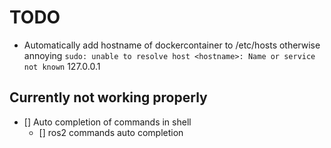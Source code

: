 # TODO
* Automatically add hostname of dockercontainer to /etc/hosts otherwise annoying `sudo: unable to resolve host <hostname>: Name or service not known`
  127.0.0.1 <hostname>


## Currently **not** working properly
* [] Auto completion of commands in shell
  - [] ros2 commands auto completion
